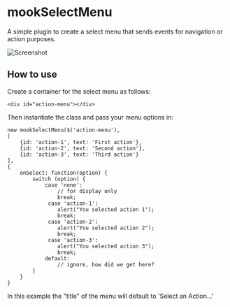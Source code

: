 mookSelectMenu
==============

A simple plugin to create a select menu that sends events for navigation or action purposes.

![Screenshot](http://www.71khz.com/wp-content/uploads/2010/07/mookSelectMenu.gif)

How to use
----------

Create a container for the select menu as follows:

    <div id="action-menu"></div>

Then instantiate the class and pass your menu options in:

	new mookSelectMenu($('action-menu'),
    [
        {id: 'action-1', text: 'First action'},
        {id: 'action-2', text: 'Second action'},
        {id: 'action-3', text: 'Third action'}
    ],
    {
        onSelect: function(option) {
            switch (option) {
                case 'none':
                    // for display only
                    break;
                 case 'action-1':
                    alert("You selected action 1");
                    break;
                 case 'action-2':
                    alert("You selected action 2");
                    break;
                 case 'action-3':
                    alert("You selected action 3");
                    break;                
                default:
                    // ignore, how did we get here?
            }
        }
    }

In this example the "title" of the menu will default to 'Select an Action...'